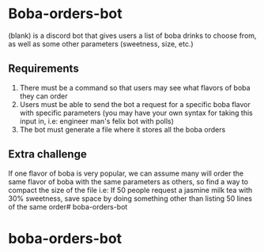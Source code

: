 # Boba-orders-bot
(blank) is a discord bot that gives users a list of boba drinks to choose from, as well as some other parameters (sweetness, size, etc.)
## Requirements
1. There must be a command so that users may see what flavors of boba they  can order
1. Users must be able to send the bot a request for a specific boba flavor with specific parameters (you may have your own syntax for taking this input in, i.e: engineer man's felix bot with polls)
1. The bot must generate a file where it stores all the boba orders
## Extra challenge
If one flavor of boba is very popular, we can assume many will order the same flavor of boba with the same parameters as others, so find a way to compact the size of the file
i.e: If 50 people request a jasmine milk tea with 30% sweetness, save space by doing something other than listing 50 lines of the same order# boba-orders-bot
# boba-orders-bot
